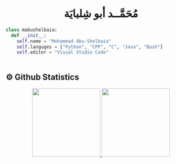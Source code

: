 <h1 align="center">
  <b> مُحَمَّــد أبو شِلبايَة </b>
</h1>



```python
class mabushelbaia:
  def __init__:
    self.name = "Mohammad Abu-Shelbaia"
    self.languges = ["Python", "CPP", "C", "Java", "Bash"]
    self.editor = "Visual Studio Code"
  
```

## ⚙️ Github Statistics
<p align="center">
<a href="https://github.com/mabushelbaia">
  <img height="180em" src="https://github-readme-stats.vercel.app/api?username=mabushelbaia&theme=github_dark&show_icons=true&include_all_commits=true"/>
  <img height="180em" src="https://github-readme-stats.vercel.app/api/top-langs/?username=mabushelbaia&layout=compact&theme=github_dark&langs_count=8"/>
</a>
</p>

